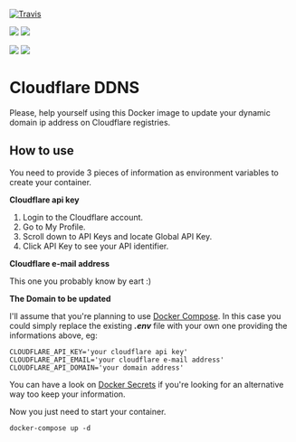 
[![Travis](https://api.travis-ci.org/allandequeiroz/cloudflare-ddns.svg)](https://travis-ci.org/allandequeiroz/cloudflare-ddns)

[![](https://images.microbadger.com/badges/version/allandequeiroz/cloudflare-ddns.svg)](https://microbadger.com/images/allandequeiroz/cloudflare-ddns "Get your own version badge on microbadger.com")
[![](https://images.microbadger.com/badges/image/allandequeiroz/cloudflare-ddns.svg)](https://microbadger.com/images/allandequeiroz/cloudflare-ddns "Get your own image badge on microbadger.com")

[![](https://images.microbadger.com/badges/version/allandequeiroz/cloudflare-ddns:amd64.svg)](https://microbadger.com/images/allandequeiroz/cloudflare-ddns:amd64 "Get your own version badge on microbadger.com")
[![](https://images.microbadger.com/badges/image/allandequeiroz/cloudflare-ddns:amd64.svg)](https://microbadger.com/images/allandequeiroz/cloudflare-ddns:amd64 "Get your own image badge on microbadger.com")

# Cloudflare DDNS

Please, help yourself using this Docker image to update your dynamic domain ip address on Cloudflare registries.

## How to use

You need to provide 3 pieces of information as environment variables to create your container.

**Cloudflare api key**

1. Login to the Cloudflare account.
2. Go to My Profile.
3. Scroll down to API Keys and locate Global API Key.
4. Click API Key to see your API identifier.

**Cloudflare e-mail address**

This one you probably know by eart :)

**The Domain to be updated**

I'll assume that you're planning to use [Docker Compose](https://docs.docker.com/compose/). In this case you could simply replace the existing ***.env*** file with your own one providing the informations above, eg:

```
CLOUDFLARE_API_KEY='your cloudflare api key'
CLOUDFLARE_API_EMAIL='your cloudflare e-mail address'
CLOUDFLARE_API_DOMAIN='your domain address'
```

You can have a look on [Docker Secrets](https://docs.docker.com/engine/reference/commandline/secret/) if you're looking for an alternative way too keep your information.

Now you just need to start your container.

`docker-compose up -d`
